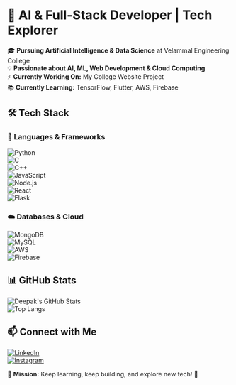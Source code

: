 # 🚀 AI & Full-Stack Developer | Tech Explorer  

🎓 **Pursuing Artificial Intelligence & Data Science** at Velammal Engineering College  
💡 **Passionate about AI, ML, Web Development & Cloud Computing**  
⚡ **Currently Working On:** My College Website Project  
📚 **Currently Learning:** TensorFlow, Flutter, AWS, Firebase  

## 🛠 Tech Stack  
### 🚀 Languages & Frameworks  
![Python](https://img.shields.io/badge/Python-3776AB?style=for-the-badge&logo=python&logoColor=white)  
![C](https://img.shields.io/badge/C-00599C?style=for-the-badge&logo=c&logoColor=white)  
![C++](https://img.shields.io/badge/C++-00599C?style=for-the-badge&logo=c%2B%2B&logoColor=white)  
![JavaScript](https://img.shields.io/badge/JavaScript-F7DF1E?style=for-the-badge&logo=javascript&logoColor=black)  
![Node.js](https://img.shields.io/badge/Node.js-339933?style=for-the-badge&logo=node.js&logoColor=white)  
![React](https://img.shields.io/badge/React-61DAFB?style=for-the-badge&logo=react&logoColor=black)  
![Flask](https://img.shields.io/badge/Flask-000000?style=for-the-badge&logo=flask&logoColor=white)  

### ☁️ Databases & Cloud  
![MongoDB](https://img.shields.io/badge/MongoDB-47A248?style=for-the-badge&logo=mongodb&logoColor=white)  
![MySQL](https://img.shields.io/badge/MySQL-4479A1?style=for-the-badge&logo=mysql&logoColor=white)  
![AWS](https://img.shields.io/badge/AWS-FF9900?style=for-the-badge&logo=amazonaws&logoColor=white)  
![Firebase](https://img.shields.io/badge/Firebase-FFCA28?style=for-the-badge&logo=firebase&logoColor=black)  

## 📊 GitHub Stats  
![Deepak's GitHub Stats](https://github-readme-stats.vercel.app/api?username=deepaksaminathan&show_icons=true&theme=radical)  
![Top Langs](https://github-readme-stats.vercel.app/api/top-langs/?username=deepaksaminathan&layout=compact&theme=radical)  

## 📫 Connect with Me  
[![LinkedIn](https://img.shields.io/badge/LinkedIn-0A66C2?style=for-the-badge&logo=linkedin&logoColor=white)](https://www.linkedin.com/in/deepak-saminathan/)  
[![Instagram](https://img.shields.io/badge/Instagram-E4405F?style=for-the-badge&logo=instagram&logoColor=white)](https://www.instagram.com/d.pak_07/)  

🎯 **Mission:** Keep learning, keep building, and explore new tech! 🚀

